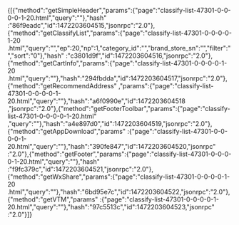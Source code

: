 {[{"method":"getSimpleHeader","params":{"page":"classify-list-47301-0-0-0-0-1-20.html","query":""},"hash"
:"86f9eadc","id":1472203604515,"jsonrpc":"2.0"},{"method":"getClassifyList","params":{"page":"classify-list-47301-0-0-0-0-1-20
.html","query":"","ep":20,"np":1,"category_id":"","brand_store_sn":"","filter":"","sort":"0"},"hash"
:"c3801d9f","id":1472203604516,"jsonrpc":"2.0"},{"method":"getCartInfo","params":{"page":"classify-list-47301-0-0-0-0-1-20
.html","query":""},"hash":"294fbdda","id":1472203604517,"jsonrpc":"2.0"},{"method":"getRecommendAddress"
,"params":{"page":"classify-list-47301-0-0-0-0-1-20.html","query":""},"hash":"a6f0990e","id":1472203604518
,"jsonrpc":"2.0"},{"method":"getFooterToolbar","params":{"page":"classify-list-47301-0-0-0-0-1-20.html"
,"query":""},"hash":"a4e897d0","id":1472203604519,"jsonrpc":"2.0"},{"method":"getAppDownload","params"
:{"page":"classify-list-47301-0-0-0-0-1-20.html","query":""},"hash":"390fe847","id":1472203604520,"jsonrpc"
:"2.0"},{"method":"getFooter","params":{"page":"classify-list-47301-0-0-0-0-1-20.html","query":""},"hash"
:"f9fc379c","id":1472203604521,"jsonrpc":"2.0"},{"method":"getWxShare","params":{"page":"classify-list-47301-0-0-0-0-1-20
.html","query":""},"hash":"6bd95e7c","id":1472203604522,"jsonrpc":"2.0"},{"method":"getVTM","params"
:{"page":"classify-list-47301-0-0-0-0-1-20.html","query":""},"hash":"97c5513c","id":1472203604523,"jsonrpc"
:"2.0"}]}